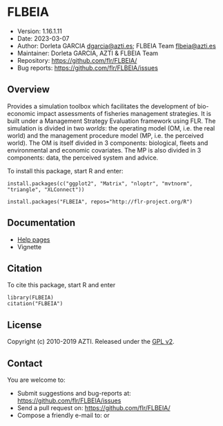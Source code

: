 # FLBEIA
- Version: 1.16.1.11
- Date: 2023-03-07
- Author: Dorleta GARCIA <dgarcia@azti.es>; FLBEIA Team <flbeia@azti.es>
- Maintainer: Dorleta GARCIA, AZTI & FLBEIA Team
- Repository: <https://github.com/flr/FLBEIA/>
- Bug reports: <https://github.com/flr/FLBEIA/issues>

## Overview
Provides a simulation toolbox which facilitates the development of bio-economic impact assessments of fisheries management strategies. It is built under a Management Strategy Evaluation framework using FLR. The simulation is divided in two *worlds*: the operating model (OM, i.e. the real world) and the management procedure model (MP, i.e. the perceived world). The OM is itself divided in 3 components: biological, fleets and environmental and economic covariates. The MP is also divided in 3 components: data, the perceived system and advice.

To install this package, start R and enter:

	install.packages(c("ggplot2", "Matrix", "nloptr", "mvtnorm", "triangle", "XLConnect"))

	install.packages("FLBEIA", repos="http://flr-project.org/R")

## Documentation
- [Help pages](http://flr-project.org/FLBEIA)
- Vignette

## Citation

To cite this package, start R and enter

	library(FLBEIA)
	citation("FLBEIA")

## License
Copyright (c) 2010-2019 AZTI. Released under the [GPL v2](http://www.gnu.org/licenses/gpl-2.0.html).

## Contact
You are welcome to:

- Submit suggestions and bug-reports at: <https://github.com/flr/FLBEIA/issues>
- Send a pull request on: <https://github.com/flr/FLBEIA/>
- Compose a friendly e-mail to: <dgarcia AT azti.es> or <flbeia AT azti.es>
